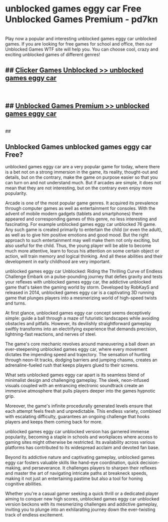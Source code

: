 # unblocked games eggy car  Free Unblocked Games Premium - pd7kn <br>
<br>
Play now a popular and interesting unblocked games eggy car unblocked games. If you are looking for free games for school and office, then our Unblocked Games WTF site will help you. You can choose cool, crazy and exciting unblocked games of different genres!


## ##  [Clicker Games Unblocked >> unblocked games eggy car](http://freeplayer.one?title=unblocked_games_eggy_car&ref=UGames)
  <br>

##  ## [Unblocked Games Premium >> unblocked games eggy car](http://freeplayer.one?title=unblocked_games_eggy_car&ref=UGames)
  <br>
  ##



## Unblocked Games unblocked games eggy car Free?

unblocked games eggy car are a very popular game for today, where there is a bet not on a strong immersion in the game, its reality, thought-out and details, but on the contrary, make the game on purpose easier so that you can turn on and not understand much. But if arcades are simple, it does not mean that they are not interesting, but on the contrary even enjoy more popularity.

Arcade is one of the most popular game genres. It acquired its prevalence through computer games as well as entertainment for consoles. With the advent of mobile modern gadgets (tablets and smartphones) there appeared and corresponding games of this genre, no less interesting and fascinating. For example unblocked games eggy car unblocked 76 game. Any such game is created primarily to entertain the child (or even the adult), as well as to give him positive emotions and good mood. But the right approach to such entertainment may well make them not only exciting, but also useful for the child. Thus, the young player will be able to become much more attentive, learn to focus his attention on some certain object or action, will train memory and logical thinking. And all these abilities and their development in early childhood are very important.

unblocked games eggy car Unblocked: Riding the Thrilling Curve of Endless Challenge
Embark on a pulse-pounding journey that defies gravity and tests your reflexes with unblocked games eggy car, the addictive unblocked game that's taken the gaming world by storm. Developed by RobKayS and released in 2014, unblocked games eggy car is a captivating 3D running game that plunges players into a mesmerizing world of high-speed twists and turns.

At first glance, unblocked games eggy car concept seems deceptively simple: guide a ball through a maze of futuristic landscapes while avoiding obstacles and pitfalls. However, its devilishly straightforward gameplay swiftly transforms into an electrifying experience that demands precision, lightning-fast reactions, and nerves of steel.

The game's core mechanic revolves around maneuvering a ball down an ever-steepening unblocked games eggy car, where every movement dictates the impending speed and trajectory. The sensation of hurtling through neon-lit tracks, dodging barriers and jumping chasms, creates an adrenaline-fueled rush that keeps players glued to their screens.

What sets unblocked games eggy car apart is its seamless blend of minimalist design and challenging gameplay. The sleek, neon-infused visuals coupled with an entrancing electronic soundtrack create an immersive atmosphere that pulls players deeper into the games hypnotic grip.

Moreover, the game's infinite procedurally generated levels ensure that each attempt feels fresh and unpredictable. This endless variety, combined with escalating difficulty, guarantees an ongoing challenge that hooks players and keeps them coming back for more.

unblocked games eggy car unblocked version has garnered immense popularity, becoming a staple in schools and workplaces where access to gaming sites might otherwise be restricted. Its availability across various platforms has contributed to its widespread acclaim and devoted fan base.

Beyond its addictive nature and captivating gameplay, unblocked games eggy car fosters valuable skills like hand-eye coordination, quick decision-making, and perseverance. It challenges players to sharpen their reflexes and master the art of navigating intricate paths at breakneck speeds, making it not just an entertaining pastime but also a tool for honing cognitive abilities.

Whether you're a casual gamer seeking a quick thrill or a dedicated player aiming to conquer new high scores, unblocked games eggy car unblocked version beckons with its mesmerizing challenges and addictive gameplay, inviting you to plunge into an exhilarating journey down the ever-twisting track of endless excitement.